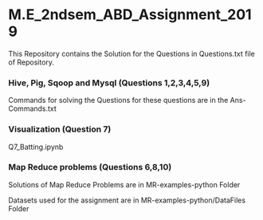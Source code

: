 # M.E_2ndsem_ABD_Assignment_2019

This Repository contains the Solution for the Questions in Questions.txt file of Repository.

### Hive, Pig, Sqoop and Mysql (Questions 1,2,3,4,5,9)

Commands for solving the Questions for these questions are in the Ans-Commands.txt

### Visualization (Question 7)

Q7_Batting.ipynb

### Map Reduce problems (Questions 6,8,10)

Solutions of Map Reduce Problems are in  MR-examples-python Folder

Datasets used for the assignment are in MR-examples-python/DataFiles Folder
